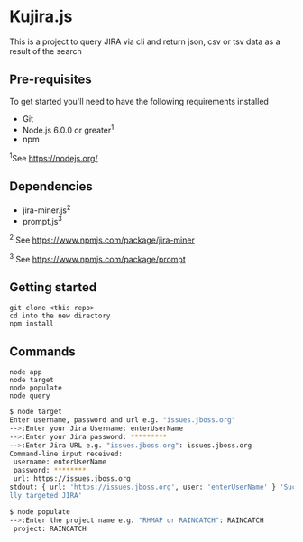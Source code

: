 # Kujira.js

This is a project to query JIRA via cli and return json, csv or tsv data as a result of the search

## Pre-requisites 

To get started you'll need to have the following requirements installed

- Git
- Node.js 6.0.0 or greater<sup>1</sup>
- npm

<sup>1</sup>See https://nodejs.org/

## Dependencies 

- jira-miner.js<sup>2</sup>
- prompt.js<sup>3</sup>
    
<sup>2</sup> See https://www.npmjs.com/package/jira-miner

<sup>3</sup> See https://www.npmjs.com/package/prompt

## Getting started
    
    git clone <this repo>
    cd into the new directory
	npm install
    
## Commands
     

    node app
    node target
    node populate
    node query 
    
```bash
$ node target
Enter username, password and url e.g. "issues.jboss.org"
-->:Enter your Jira Username: enterUserName
-->:Enter your Jira password: *********    
-->:Enter Jira URL e.g. "issues.jboss.org": issues.jboss.org
Command-line input received:
 username: enterUserName
 password: ********
 url: https://issues.jboss.org
stdout: { url: 'https://issues.jboss.org', user: 'enterUserName' } 'Successfu
lly targeted JIRA'

````

````bash
$ node populate    
-->:Enter the project name e.g. "RHMAP or RAINCATCH": RAINCATCH
 project: RAINCATCH
````